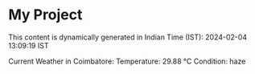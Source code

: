 # My Project

This content is dynamically generated in Indian Time (IST): 2024-02-04 13:09:19 IST


Current Weather in Coimbatore:
Temperature: 29.88 °C
Condition: haze
